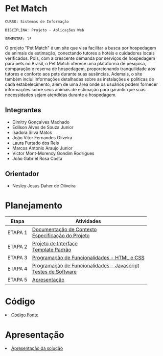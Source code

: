 # Pet Match

`CURSO: Sistemas de Informação`

`DISCIPLINA: Projeto - Aplicações Web`

`SEMESTRE: 1º`

O projeto "Pet Match" é um site que visa facilitar a busca por hospedagem de animais de estimação, conectando tutores a hotéis e cuidadores locais verificados. Pois, com a crescente demanda por serviços de hospedagem para pets no Brasil, o Pet Match oferece uma plataforma de pesquisa, comparação e reserva de hospedagem, proporcionando tranquilidade aos tutores e conforto aos pets durante suas ausências. Ademais, o site também inclui informações detalhadas sobre as instalações e políticas de cada estabelecimento, além de uma área onde os usuários podem fornecer informações sobre seus animais de estimação para garantir que suas necessidades sejam atendidas durante a hospedagem.

## Integrantes

* Dimitry Gonçalves Machado
* Edilson Alves de Souza Junior
* Isadora Silva Matos
* João Vitor Fernandes Oliveira
* Laura Furtado dos Reis
* Marcos Antonio Araujo Junior
* Victor Mont-Morency Gondim Rodrigues
* João Gabriel Rosa Costa
## Orientador

* Nesley Jesus Daher de Oliveira

# Planejamento

| Etapa         | Atividades |
|  :----:   | ----------- |
| ETAPA 1         |[Documentação de Contexto](docs/context.md) <br> [Especificação do Projeto](docs/especification.md) |
| ETAPA 2         |[Projeto de Interface](docs/interface.md) <br> [Template Padrão](docs/template.md) |
| ETAPA 3         |[Programação de Funcionalidades - HTML e CSS](docs/development.md) |
| ETAPA 4        |[Programação de Funcionalidades - Javascript](docs/development.md) <br> [Testes de Software ](docs/tests.md) |
| ETAPA 5         | [Apresentação](presentation/README.md) |

# Código

<li><a href="src/README.md"> Código Fonte</a></li>

# Apresentação

<li><a href="presentation/README.md"> Apresentação da solução</a></li>
